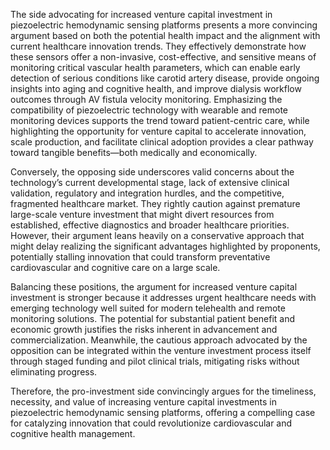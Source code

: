 The side advocating for increased venture capital investment in piezoelectric hemodynamic sensing platforms presents a more convincing argument based on both the potential health impact and the alignment with current healthcare innovation trends. They effectively demonstrate how these sensors offer a non-invasive, cost-effective, and sensitive means of monitoring critical vascular health parameters, which can enable early detection of serious conditions like carotid artery disease, provide ongoing insights into aging and cognitive health, and improve dialysis workflow outcomes through AV fistula velocity monitoring. Emphasizing the compatibility of piezoelectric technology with wearable and remote monitoring devices supports the trend toward patient-centric care, while highlighting the opportunity for venture capital to accelerate innovation, scale production, and facilitate clinical adoption provides a clear pathway toward tangible benefits—both medically and economically.

Conversely, the opposing side underscores valid concerns about the technology’s current developmental stage, lack of extensive clinical validation, regulatory and integration hurdles, and the competitive, fragmented healthcare market. They rightly caution against premature large-scale venture investment that might divert resources from established, effective diagnostics and broader healthcare priorities. However, their argument leans heavily on a conservative approach that might delay realizing the significant advantages highlighted by proponents, potentially stalling innovation that could transform preventative cardiovascular and cognitive care on a large scale.

Balancing these positions, the argument for increased venture capital investment is stronger because it addresses urgent healthcare needs with emerging technology well suited for modern telehealth and remote monitoring solutions. The potential for substantial patient benefit and economic growth justifies the risks inherent in advancement and commercialization. Meanwhile, the cautious approach advocated by the opposition can be integrated within the venture investment process itself through staged funding and pilot clinical trials, mitigating risks without eliminating progress.

Therefore, the pro-investment side convincingly argues for the timeliness, necessity, and value of increasing venture capital investments in piezoelectric hemodynamic sensing platforms, offering a compelling case for catalyzing innovation that could revolutionize cardiovascular and cognitive health management.